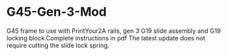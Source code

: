 # G45-Gen-3-Mod
G45 frame to use with PrintYour2A rails, gen 3 G19 slide assembly and G19 locking block.Complete instructions in pdf
The latest update does not require cutting the slide lock spring.
